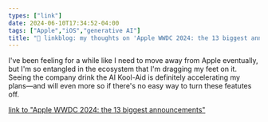 ```yaml
---
types: ["link"]
date: 2024-06-10T17:34:52-04:00
tags: ["Apple","iOS","generative AI"]
title: "🔗 linkblog: my thoughts on 'Apple WWDC 2024: the 13 biggest announcements'"
---
```

I've been feeling for a while like I need to move away from Apple eventually, but I'm so entangled in the ecosystem that I'm dragging my feet on it. Seeing the company drink the AI Kool-Aid is definitely accelerating my plans—and will even more so if there's no easy way to turn these featutes off.

[link to "Apple WWDC 2024: the 13 biggest announcements"](https://www.theverge.com/24171190/apple-wwdc-2024-biggest-announcements)
